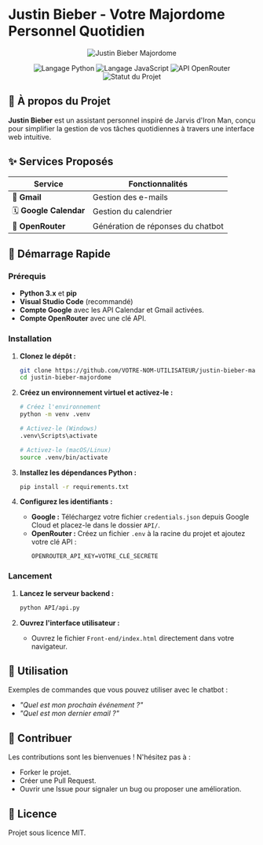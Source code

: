 # Justin Bieber - Votre Majordome Personnel Quotidien

<p align="center">
  <img src="https://media2.giphy.com/media/v1.Y2lkPTc5MGI3NjExYnNxcXJ3aTl0YzF1M3llcGcwcWc1Y3A2bTl3b203b2d6c2dxdW0wNyZlcD12MV9pbnRlcm5hbF9naWZfYnlfaWQmY3Q9Zw/SqP1zJ41r3wxh4c0fb/giphy.gif" alt="Justin Bieber Majordome" />
</p>

<p align="center">
  <img src="https://img.shields.io/badge/Langage-Python-blue.svg" alt="Langage Python">
  <img src="https://img.shields.io/badge/Langage-JavaScript-yellow.svg" alt="Langage JavaScript">
  <img src="https://img.shields.io/badge/API-OpenRouter-orange" alt="API OpenRouter">
  <img src="https://img.shields.io/badge/Status-En_Développement-brightgreen" alt="Statut du Projet">
</p>

## 🌟 À propos du Projet

**Justin Bieber** est un assistant personnel inspiré de Jarvis d'Iron Man, conçu pour simplifier la gestion de vos tâches quotidiennes à travers une interface web intuitive.

## ✨ Services Proposés

| Service          | Fonctionnalités                     |
| ---------------- | ----------------------------------- |
| 📧 **Gmail**     | Gestion des e-mails                 |
| 🗓️ **Google Calendar** | Gestion du calendrier               |
| 💬 **OpenRouter** | Génération de réponses du chatbot   |

## 🚀 Démarrage Rapide

### Prérequis

- **Python 3.x** et **pip**
- **Visual Studio Code** (recommandé)
- **Compte Google** avec les API Calendar et Gmail activées.
- **Compte OpenRouter** avec une clé API.

### Installation

1.  **Clonez le dépôt :**
    ```bash
    git clone https://github.com/VOTRE-NOM-UTILISATEUR/justin-bieber-majordome.git
    cd justin-bieber-majordome
    ```

2.  **Créez un environnement virtuel et activez-le :**
    ```bash
    # Créez l'environnement
    python -m venv .venv
    
    # Activez-le (Windows)
    .venv\Scripts\activate
    
    # Activez-le (macOS/Linux)
    source .venv/bin/activate
    ```

3.  **Installez les dépendances Python :**
    ```bash
    pip install -r requirements.txt
    ```

4.  **Configurez les identifiants :**
    -   **Google :** Téléchargez votre fichier `credentials.json` depuis Google Cloud et placez-le dans le dossier `API/`.
    -   **OpenRouter :** Créez un fichier `.env` à la racine du projet et ajoutez votre clé API :
        ```env
        OPENROUTER_API_KEY=VOTRE_CLÉ_SECRÈTE
        ```

### Lancement

1.  **Lancez le serveur backend :**
    ```bash
    python API/api.py
    ```

2.  **Ouvrez l'interface utilisateur :**
    -   Ouvrez le fichier `Front-end/index.html` directement dans votre navigateur.

## 💬 Utilisation

Exemples de commandes que vous pouvez utiliser avec le chatbot :

-   *"Quel est mon prochain événement ?"*
-   *"Quel est mon dernier email ?"*

## 🤝 Contribuer

Les contributions sont les bienvenues ! N'hésitez pas à :

-   Forker le projet.
-   Créer une Pull Request.
-   Ouvrir une Issue pour signaler un bug ou proposer une amélioration.

## 📜 Licence

Projet sous licence MIT.